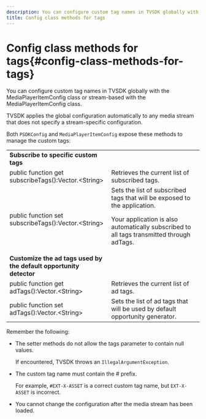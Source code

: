 ```yaml
---
description: You can configure custom tag names in TVSDK globally with the MediaPlayerItemConfig class or stream-based with the MediaPlayerItemConfig class.
title: Config class methods for tags
---
```


# Config class methods for tags{#config-class-methods-for-tags}

You can configure custom tag names in TVSDK globally with the MediaPlayerItemConfig class or stream-based with the MediaPlayerItemConfig class.

TVSDK applies the global configuration automatically to any media stream that does not specify a stream-specific configuration.

Both `PSDKConfig` and `MediaPlayerItemConfig` expose these methods to manage the custom tags:  

<table id="table_B37A6C75270D47BC99258F2884AD6905"> 
 <tbody> 
  <tr> 
   <td colname="1"><b>Subscribe to specific custom tags</b> </td> 
   <td colname="3"> </td>
  </tr> 
  <tr> 
   <td colname="col1"><span class="codeph"> public function get subscribeTags():Vector.&lt;String&gt;</span> </td> 
   <td colname="col2"> Retrieves the current list of subscribed tags. </td> 
  </tr> 
  <tr> 
   <td colname="col1"><span class="codeph"> public function set subscribeTags():Vector.&lt;String&gt;</span> </td> 
   <td colname="col2">Sets the list of subscribed tags that will be exposed to the application. <p>Your application is also automatically subscribed to all tags transmitted through <span class="codeph"> adTags</span>. </p> </td> 
  </tr> 
  <tr> 
   <td colname="1"><b>Customize the ad tags used by the default opportunity detector </b> </td> 
   <td colname="3"> </td>
  </tr> 
  <tr> 
   <td colname="col1"><span class="codeph"> public function get adTags():Vector.&lt;String&gt;</span> </td> 
   <td colname="col2"> Retrieves the current list of ad tags. </td> 
  </tr> 
  <tr> 
   <td colname="col1"><span class="codeph"> public function set adTags():Vector.&lt;String&gt;</span> </td> 
   <td colname="col2"> Sets the list of ad tags that will be used by default opportunity generator. </td> 
  </tr> 
 </tbody> 
</table>

Remember the following:

* The setter methods do not allow the tags parameter to contain null values.

  If encountered, TVSDK throws an `IllegalArgumentException`. 
* The custom tag name must contain the # prefix.

  For example, `#EXT-X-ASSET` is a correct custom tag name, but `EXT-X-ASSET` is incorrect. 
* You cannot change the configuration after the media stream has been loaded.

